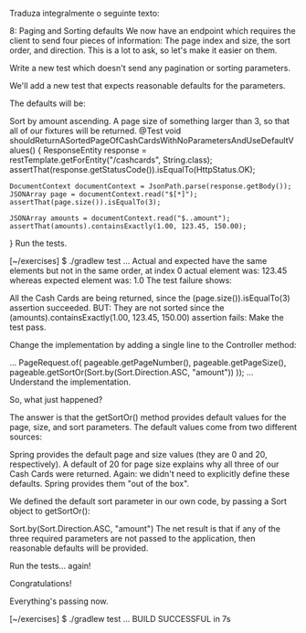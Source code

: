 Traduza integralmente o seguinte texto:

8: Paging and Sorting defaults
We now have an endpoint which requires the client to send four pieces of information: The page index and size, the sort order, and direction. This is a lot to ask, so let's make it easier on them.

Write a new test which doesn't send any pagination or sorting parameters.

We'll add a new test that expects reasonable defaults for the parameters.

The defaults will be:

Sort by amount ascending.
A page size of something larger than 3, so that all of our fixtures will be returned.
@Test
void shouldReturnASortedPageOfCashCardsWithNoParametersAndUseDefaultValues() {
    ResponseEntity<String> response = restTemplate.getForEntity("/cashcards", String.class);
    assertThat(response.getStatusCode()).isEqualTo(HttpStatus.OK);

    DocumentContext documentContext = JsonPath.parse(response.getBody());
    JSONArray page = documentContext.read("$[*]");
    assertThat(page.size()).isEqualTo(3);

    JSONArray amounts = documentContext.read("$..amount");
    assertThat(amounts).containsExactly(1.00, 123.45, 150.00);
}
Run the tests.

[~/exercises] $ ./gradlew test
...
Actual and expected have the same elements but not in the same order, at index 0 actual element was:
  123.45
whereas expected element was:
  1.0
The test failure shows:

All the Cash Cards are being returned, since the (page.size()).isEqualTo(3) assertion succeeded.
BUT: They are not sorted since the (amounts).containsExactly(1.00, 123.45, 150.00) assertion fails:
Make the test pass.

Change the implementation by adding a single line to the Controller method:

...
PageRequest.of(
        pageable.getPageNumber(),
        pageable.getPageSize(),
        pageable.getSortOr(Sort.by(Sort.Direction.ASC, "amount"))
));
...
Understand the implementation.

So, what just happened?

The answer is that the getSortOr() method provides default values for the page, size, and sort parameters. The default values come from two different sources:

Spring provides the default page and size values (they are 0 and 20, respectively). A default of 20 for page size explains why all three of our Cash Cards were returned. Again: we didn't need to explicitly define these defaults. Spring provides them "out of the box".

We defined the default sort parameter in our own code, by passing a Sort object to getSortOr():

Sort.by(Sort.Direction.ASC, "amount")
The net result is that if any of the three required parameters are not passed to the application, then reasonable defaults will be provided.

Run the tests... again!

Congratulations!

Everything's passing now.

[~/exercises] $ ./gradlew test
...
BUILD SUCCESSFUL in 7s